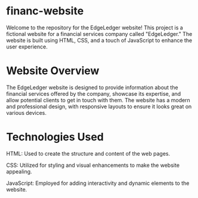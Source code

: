 # financ-website
Welcome to the repository for the EdgeLedger website! This project is a fictional website for a financial services company called "EdgeLedger." The website is built using HTML, CSS, and a touch of JavaScript to enhance the user experience.
# Website Overview
The EdgeLedger website is designed to provide information about the financial services offered by the company, showcase its expertise, and allow potential clients to get in touch with them. The website has a modern and professional design, with responsive layouts to ensure it looks great on various devices.
# Technologies Used
HTML: Used to create the structure and content of the web pages.

CSS: Utilized for styling and visual enhancements to make the website appealing.

JavaScript: Employed for adding interactivity and dynamic elements to the website.
